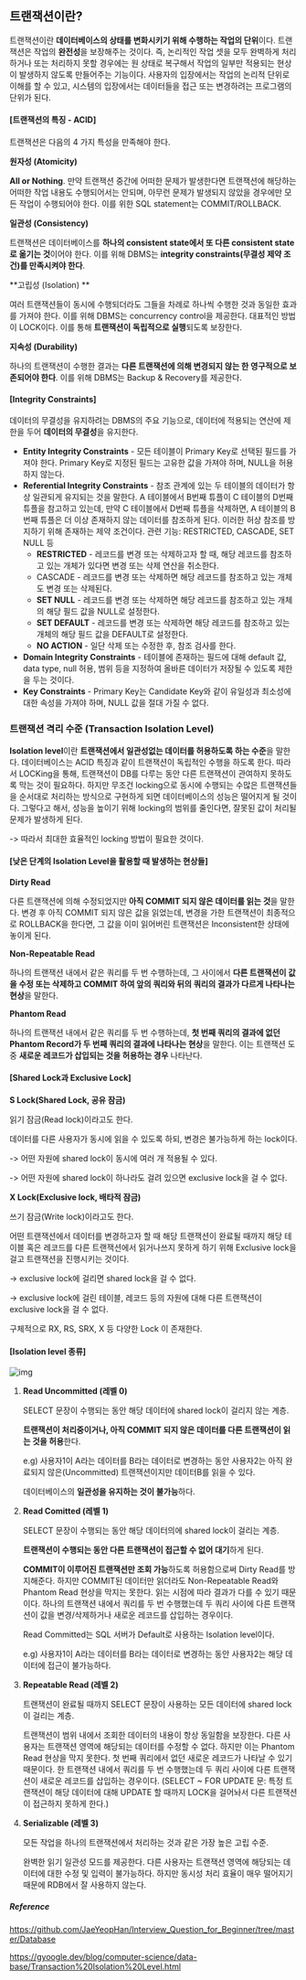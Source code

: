 ## 트랜잭션이란?

트랜잭션이란 **데이터베이스의 상태를 변화시키기 위해 수행하는 작업의 단위**이다. 트랜잭션은 작업의 **완전성**을 보장해주는 것이다. 즉, 논리적인 작업 셋을 모두 완벽하게 처리하거나 또는 처리하지 못할 경우에는 원 상태로 복구해서 작업의 일부만 적용되는 현상이 발생하지 않도록 만들어주는 기능이다. 사용자의 입장에서는 작업의 논리적 단위로 이해를 할 수 있고, 시스템의 입장에서는 데이터들을 접근 또는 변경하려는 프로그램의 단위가 된다.



#### [트랜잭션의 특징 - ACID]

트랜잭션은 다음의 4 가지 특성을 만족해야 한다. 

**원자성 (Atomicity)**

**All or Nothing**. 만약 트랜잭션 중간에 어떠한 문제가 발생한다면 트랜잭션에 해당하는 어떠한 작업 내용도 수행되어서는 안되며, 아무런 문제가 발생되지 않았을 경우에만 모든 작업이 수행되어야 한다. 이를 위한 SQL statement는 COMMIT/ROLLBACK.

**일관성 (Consistency)**

트랜잭션은 데이터베이스를 **하나의 consistent state에서 또 다른 consistent state로 옮기는 것**이어야 한다. 이를 위해 DBMS는 **integrity constraints(무결성 제약 조건)를 만족시켜야 한다**.

**고립성 (Isolation) **

여러 트랜잭션들이 동시에 수행되더라도 그들을 차례로 하나씩 수행한 것과 동일한 효과를 가져야 한다. 이를 위해 DBMS는 concurrency control을 제공한다. 대표적인 방법이 LOCK이다. 이를 통해 **트랜잭션이 독립적으로 실행**되도록 보장한다.

**지속성 (Durability)**

하나의 트랜잭션이 수행한 결과는 **다른 트랜잭션에 의해 변경되지 않는 한 영구적으로 보존되어야 한다**. 이를 위해 DBMS는 Backup & Recovery를 제공한다.



#### [Integrity Constraints]

데이터의 무결성을 유지하려는 DBMS의 주요 기능으로, 데이터에 적용되는 연산에 제한을 두어 **데이터의 무결성**을 유지한다.

- **Entity Integrity Constraints** - 모든 테이블이 Primary Key로 선택된 필드를 가져야 한다. Primary Key로 지정된 필드는 고유한 값을 가져야 하며, NULL을 허용하지 않는다.
- **Referential Integrity Constraints** - 참조 관계에 있는 두 테이블의 데이터가 항상 일관되게 유지되는 것을 말한다. A 테이블에서 B번째 튜플이 C 테이블의 D번째 튜플을 참고하고 있는데, 만약 C 테이블에서 D번째 튜플을 삭제하면, A 테이블의 B번째 튜플은 더 이상 존재하지 않는 데이터를 참조하게 된다. 이러한 허상 참조를 방지하기 위해 존재하는 제약 조건이다. 관련 기능: RESTRICTED, CASCADE, SET NULL 등
  - **RESTRICTED** - 레코드를 변경 또는 삭제하고자 할 때, 해당 레코드를 참조하고 있는 개체가 있다면 변경 또는 삭제 연산을 취소한다.
  - CASCADE - 레코드를 변경 또는 삭제하면 해당 레코드를 참조하고 있는 개체도 변경 또는 삭제된다.
  - **SET NULL** - 레코드를 변경 또는 삭제하면 해당 레코드를 참조하고 있는 개체의 해당 필드 값을 NULL로 설정한다.
  - **SET DEFAULT** - 레코드를 변경 또는 삭제하면 해당 레코드를 참조하고 있는 개체의 해당 필드 값을 DEFAULT로 설정한다.
  - **NO ACTION** - 일단 삭제 또는 수정한 후, 참조 검사를 한다.
- **Domain Integrity Constraints** - 테이블에 존재하는 필드에 대해 default 값, data type, null 허용, 범위 등을 지정하여 올바른 데이터가 저장될 수 있도록 제한을 두는 것이다.
- **Key Constraints** - Primary Key는 Candidate Key와 같이 유일성과 최소성에 대한 속성을 가져야 하며, NULL 값을 절대 가질 수 없다.





### 트랜잭션 격리 수준 (Transaction Isolation Level)

**Isolation level**이란 **트랜잭션에서 일관성없는 데이터를 허용하도록 하는 수준**을 말한다. 데이터베이스는 ACID 특징과 같이 트랜잭션이 독립적인 수행을 하도록 한다. 따라서 LOCKing을 통해, 트랜잭션이 DB를 다루는 동안 다른 트랜잭션이 관여하지 못하도록 막는 것이 필요하다. 하지만 무조건 locking으로 동시에 수행되는 수많은 트랜잭션들을 순서대로 처리하는 방식으로 구현하게 되면 데이터베이스의 성능은 떨어지게 될 것이다. 그렇다고 해서, 성능을 높이기 위해 locking의 범위를 줄인다면, 잘못된 값이 처리될 문제가 발생하게 된다.

-> 따라서 최대한 효율적인 locking 방법이 필요한 것이다.



#### [낮은 단계의 Isolation Level을 활용할 때 발생하는 현상들]

**Dirty Read**

다른 트랜잭션에 의해 수정되었지만 **아직 COMMIT 되지 않은 데이터를 읽는 것**을 말한다. 변경 후 아직 COMMIT 되지 않은 값을 읽었는데, 변경을 가한 트랜잭션이 최종적으로 ROLLBACK을 한다면, 그 값을 이미 읽어버린 트랜잭션은 Inconsistent한 상태에 놓이게 된다.

**Non-Repeatable Read**

하나의 트랜잭션 내에서 같은 쿼리를 두 번 수행하는데, 그 사이에서 **다른 트랜잭션이 값을 수정 또는 삭제하고 COMMIT 하여 앞의 쿼리와 뒤의 쿼리의 결과가 다르게 나타나는 현상**을 말한다.

**Phantom Read**

하나의 트랜잭션 내에서 같은 쿼리를 두 번 수행하는데, **첫 번째 쿼리의 결과에 없던 Phantom Record가 두 번째 쿼리의 결과에 나타나는 현상**을 말한다. 이는 트랜잭션 도중 **새로운 레코드가 삽입되는 것을 허용하는 경우** 나타난다.



#### [Shared Lock과 Exclusive Lock]

**S Lock(Shared Lock, 공유 잠금)**

읽기 잠금(Read lock)이라고도 한다.

데이터를 다른 사용자가 동시에 읽을 수 있도록 하되, 변경은 불가능하게 하는 lock이다.

-> 어떤 자원에 shared lock이 동시에 여러 개 적용될 수 있다.

-> 어떤 자원에 shared lock이 하나라도 걸려 있으면 exclusive lock을 걸 수 없다.



**X Lock(Exclusive lock, 배타적 잠금)**

쓰기 잠금(Write lock)이라고도 한다.

어떤 트랜잭션에서 데이터를 변경하고자 할 때 해당 트랜잭션이 완료될 때까지 해당 테이블 혹은 레코드를 다른 트랜잭션에서 읽거나쓰지 못하게 하기 위해 Exclusive lock을 걸고 트랜잭션을 진행시키는 것이다.

-> exclusive lock에 걸리면 shared lock을 걸 수 없다.

-> exclusive lock에 걸린 테이블, 레코드 등의 자원에 대해 다른 트랜잭션이 exclusive lock을 걸 수 없다.



구체적으로 RX, RS, SRX, X 등 다양한 Lock 이 존재한다.





#### [Isolation level 종류]

![img](https://lh5.googleusercontent.com/tZw21bL_9t54TegSAmMPDHePlYr5Yp43L3Jm4M_4pXjmMNAdAG2DrdunrxeFDG6mLQS_2atKCpp-dRe1SjFZb7S0H4g0_gGFxKpQ4ZZLppbDBfRTJOs63W6Xq0Ujhc3o0MfzUFSC)









1. **Read Uncommitted (레벨 0)**

   SELECT 문장이 수행되는 동안 해당 데이터에 shared lock이 걸리지 않는 계층.

   

   **트랜잭션이 처리중이거나, 아직 COMMIT 되지 않은 데이터를 다른 트랜잭션이 읽는 것을 허용**한다.

   e.g) 사용자1이 A라는 데이터를 B라는 데이터로 변경하는 동안 사용자2는 아직 완료되지 않은(Uncommitted) 트랜잭션이지만 데이터B를 읽을 수 있다.

   데이터베이스의 **일관성을 유지하는 것이 불가능**하다.

   

2. **Read Comitted (레벨 1)**

   SELECT 문장이 수행되는 동안 해당 데이터의에 shared lock이 걸리는 계층.

   

   **트랜잭션이 수행되는 동안 다른 트랜잭션이 접근할 수 없어 대기**하게 된다.

   **COMMIT이 이루어진 트랜잭션만 조회 가능**하도록 허용함으로써 Dirty Read를 방지해준다. 하지만 COMMIT된 데이터만 읽더라도 Non-Repeatable Read와 Phantom Read 현상을 막지는 못한다. 읽는 시점에 따라 결과가 다를 수 있기 때문이다. 하나의 트랜잭션 내에서 쿼리를 두 번 수행했는데 두 쿼리 사이에 다른 트랜잭션이 값을 변경/삭제하거나 새로운 레코드를 삽입하는 경우이다.

   Read Committed는 SQL 서버가 Default로 사용하는 Isolation level이다.

   e.g) 사용자1이 A라는 데이터를 B라는 데이터로 변경하는 동안 사용자2는 해당 데이터에 접근이 불가능하다.

   

3. **Repeatable Read (레벨 2)**

   트랜잭션이 완료될 때까지 SELECT 문장이 사용하는 모든 데이터에 shared lock이 걸리는 계층.

   

   트랜잭션이 범위 내에서 조회한 데이터의 내용이 항상 동일함을 보장한다. 다른 사용자는 트랜잭션 영역에 해당되는 데이터를 수정할 수 없다. 하지만 이는 Phantom Read 현상을 막지 못한다. 첫 번째 쿼리에서 없던 새로운 레코드가 나타날 수 있기 때문이다. 한 트랜잭션 내에서 쿼리를 두 번 수행했는데 두 쿼리 사이에 다른 트랜잭션이 새로운 레코드를 삽입하는 경우이다. (SELECT ~ FOR UPDATE 문: 특정 트랜잭션이 해당 데이터에 대해 UPDATE 할 때까지 LOCK을 걸어놔서 다른 트랜잭션이 접근하지 못하게 한다.)

   

4. **Serializable (레벨 3)**

   모든 작업을 하나의 트랜잭션에서 처리하는 것과 같은 가장 높은 고립 수준.

   
   
   완벽한 읽기 일관성 모드를 제공한다. 다른 사용자는 트랜잭션 영역에 해당되는 데이터에 대한 수정 및 입력이 불가능하다. 하지만 동시성 처리 효율이 매우 떨어지기 때문에 RDB에서 잘 사용하지 않는다.

















##### Reference

https://github.com/JaeYeopHan/Interview_Question_for_Beginner/tree/master/Database

https://gyoogle.dev/blog/computer-science/data-base/Transaction%20Isolation%20Level.html